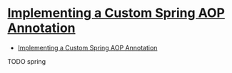 # [Implementing a Custom Spring AOP Annotation](https://www.baeldung.com/spring-aop-annotation)

- [Implementing a Custom Spring AOP Annotation](#implementing-a-custom-spring-aop-annotation)








TODO spring